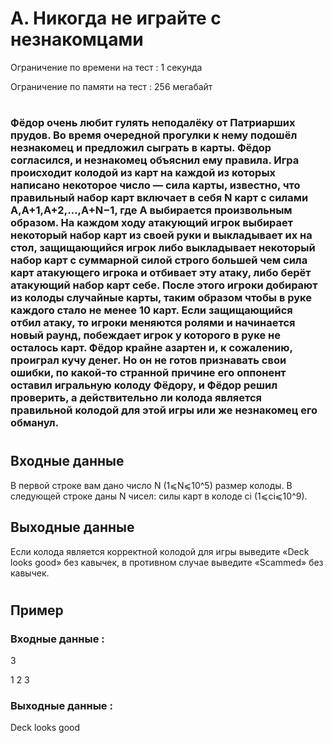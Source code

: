 # A. Никогда не играйте с незнакомцами
Ограничение по времени на тест : 1 секунда

Ограничение по памяти на тест : 256 мегабайт

#

### Фёдор очень любит гулять неподалёку от Патриарших прудов. Во время очередной прогулки к нему подошёл незнакомец и предложил сыграть в карты. Фёдор согласился, и незнакомец объяснил ему правила. Игра происходит колодой из карт на каждой из которых написано некоторое число — сила карты, известно, что правильный набор карт включает в себя N карт с силами A,A+1,A+2,…,A+N−1, где A выбирается произвольным образом. На каждом ходу атакующий игрок выбирает некоторый набор карт из своей руки и выкладывает их на стол, защищающийся игрок либо выкладывает некоторый набор карт с суммарной силой строго большей чем сила карт атакующего игрока и отбивает эту атаку, либо берёт атакующий набор карт себе. После этого игроки добирают из колоды случайные карты, таким образом чтобы в руке каждого стало не менее 10 карт. Если защищающийся отбил атаку, то игроки меняются ролями и начинается новый раунд, побеждает игрок у которого в руке не осталось карт. Фёдор крайне азартен и, к сожалению, проиграл кучу денег. Но он не готов признавать свои ошибки, по какой-то странной причине его оппонент оставил игральную колоду Фёдору, и Фёдор решил проверить, а действительно ли колода является правильной колодой для этой игры или же незнакомец его обманул.

#

## Входные данные
В первой строке вам дано число N (1⩽N⩽10^5) размер колоды. В следующей строке даны N чисел: силы карт в колоде ci (1⩽ci⩽10^9).

## Выходные данные
Если колода является корректной колодой для игры выведите «Deck looks good» без кавычек, в противном случае выведите «Scammed» без кавычек.

#

## Пример

### Входные данные :
3

1 2 3
### Выходные данные :
Deck looks good
